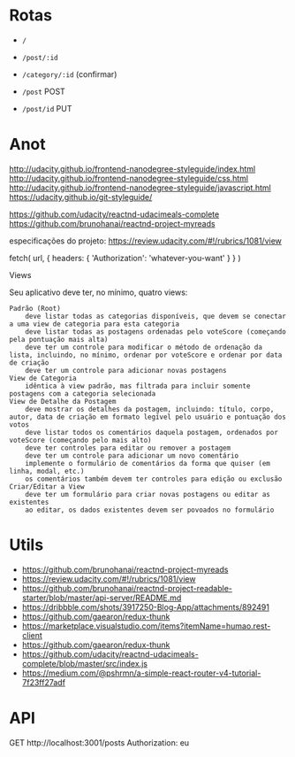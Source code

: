 # Rotas

* `/`
* `/post/:id` 
* `/category/:id` (confirmar)

* `/post` POST
* `/post/id` PUT

# Anot

http://udacity.github.io/frontend-nanodegree-styleguide/index.html
http://udacity.github.io/frontend-nanodegree-styleguide/css.html
http://udacity.github.io/frontend-nanodegree-styleguide/javascript.html
https://udacity.github.io/git-styleguide/

https://github.com/udacity/reactnd-udacimeals-complete
https://github.com/brunohanai/reactnd-project-myreads

especificações do projeto: https://review.udacity.com/#!/rubrics/1081/view

fetch(
    url,
    {
        headers: { 'Authorization': 'whatever-you-want' }
    }
)

Views

Seu aplicativo deve ter, no mínimo, quatro views:

    Padrão (Root)
        deve listar todas as categorias disponíveis, que devem se conectar a uma view de categoria para esta categoria
        deve listar todas as postagens ordenadas pelo voteScore (começando pela pontuação mais alta)
        deve ter um controle para modificar o método de ordenação da lista, incluindo, no mínimo, ordenar por voteScore e ordenar por data de criação
        deve ter um controle para adicionar novas postagens
    View de Categoria
        idêntica à view padrão, mas filtrada para incluir somente postagens com a categoria selecionada
    View de Detalhe da Postagem
        deve mostrar os detalhes da postagem, incluindo: título, corpo, autor, data de criação em formato legível pelo usuário e pontuação dos votos
        deve listar todos os comentários daquela postagem, ordenados por voteScore (começando pelo mais alto)
        deve ter controles para editar ou remover a postagem
        deve ter um controle para adicionar um novo comentário
        implemente o formulário de comentários da forma que quiser (em linha, modal, etc.)
        os comentários também devem ter controles para edição ou exclusão
    Criar/Editar a View
        deve ter um formulário para criar novas postagens ou editar as existentes
        ao editar, os dados existentes devem ser povoados no formulário

# Utils

* https://github.com/brunohanai/reactnd-project-myreads
* https://review.udacity.com/#!/rubrics/1081/view
* https://github.com/brunohanai/reactnd-project-readable-starter/blob/master/api-server/README.md
* https://dribbble.com/shots/3917250-Blog-App/attachments/892491
* https://github.com/gaearon/redux-thunk
* https://marketplace.visualstudio.com/items?itemName=humao.rest-client
* https://github.com/gaearon/redux-thunk
* https://github.com/udacity/reactnd-udacimeals-complete/blob/master/src/index.js
* https://medium.com/@pshrmn/a-simple-react-router-v4-tutorial-7f23ff27adf

# API

GET http://localhost:3001/posts
Authorization: eu
